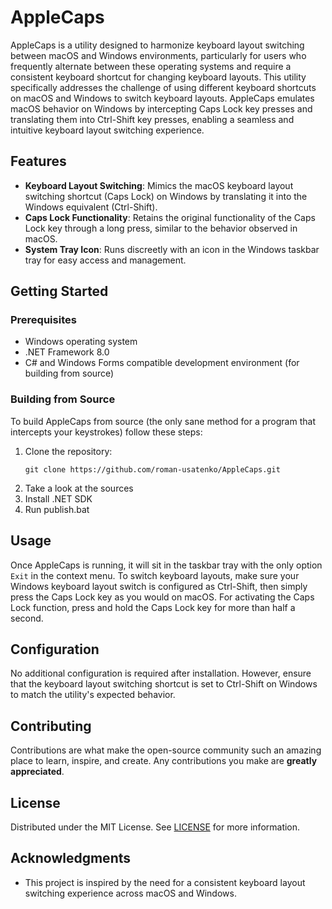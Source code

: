 # AppleCaps

AppleCaps is a utility designed to harmonize keyboard layout switching between macOS and Windows environments, particularly for users who frequently alternate between these operating systems and require a consistent keyboard shortcut for changing keyboard layouts. This utility specifically addresses the challenge of using different keyboard shortcuts on macOS and Windows to switch keyboard layouts. AppleCaps emulates macOS behavior on Windows by intercepting Caps Lock key presses and translating them into Ctrl-Shift key presses, enabling a seamless and intuitive keyboard layout switching experience.

## Features

- **Keyboard Layout Switching**: Mimics the macOS keyboard layout switching shortcut (Caps Lock) on Windows by translating it into the Windows equivalent (Ctrl-Shift).
- **Caps Lock Functionality**: Retains the original functionality of the Caps Lock key through a long press, similar to the behavior observed in macOS.
- **System Tray Icon**: Runs discreetly with an icon in the Windows taskbar tray for easy access and management.

## Getting Started

### Prerequisites

- Windows operating system
- .NET Framework 8.0
- C# and Windows Forms compatible development environment (for building from source)

### Building from Source

To build AppleCaps from source (the only sane method for a program that intercepts your keystrokes) follow these steps:

1. Clone the repository:
   ```
   git clone https://github.com/roman-usatenko/AppleCaps.git
   ```
2. Take a look at the sources
3. Install .NET SDK
4. Run publish.bat

## Usage

Once AppleCaps is running, it will sit in the taskbar tray with the only option `Exit` in the context menu. To switch keyboard layouts, make sure your Windows keyboard layout switch is configured as Ctrl-Shift, then simply press the Caps Lock key as you would on macOS. For activating the Caps Lock function, press and hold the Caps Lock key for more than half a second.

## Configuration

No additional configuration is required after installation. However, ensure that the keyboard layout switching shortcut is set to Ctrl-Shift on Windows to match the utility's expected behavior.

## Contributing

Contributions are what make the open-source community such an amazing place to learn, inspire, and create. Any contributions you make are **greatly appreciated**.

## License

Distributed under the MIT License. See [LICENSE](LICENSE) for more information.

## Acknowledgments

- This project is inspired by the need for a consistent keyboard layout switching experience across macOS and Windows.
